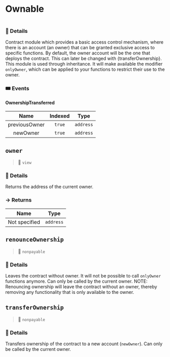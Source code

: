 # Ownable
> 
```

```




### 🔎 Details

Contract module which provides a basic access control mechanism, where there is an account (an owner) that can be granted exclusive access to specific functions. By default, the owner account will be the one that deploys the contract. This can later be changed with {transferOwnership}. This module is used through inheritance. It will make available the modifier `onlyOwner`, which can be applied to your functions to restrict their use to the owner.


### 🎟 Events


#### OwnershipTransferred
| Name | Indexed | Type |
|:-:|:-:|:-:|
| previousOwner | `true` | `address` |
| newOwner | `true` | `address` |



## `owner`

>👀 `view`



### 🔎 Details

Returns the address of the current owner.

### → Returns



| Name | Type |
|:-:|:-:|
|  Not specified  | `address` |



## `renounceOwnership`

>👀 `nonpayable`



### 🔎 Details

Leaves the contract without owner. It will not be possible to call `onlyOwner` functions anymore. Can only be called by the current owner. NOTE: Renouncing ownership will leave the contract without an owner, thereby removing any functionality that is only available to the owner.



## `transferOwnership`

>👀 `nonpayable`



### 🔎 Details

Transfers ownership of the contract to a new account (`newOwner`). Can only be called by the current owner.



